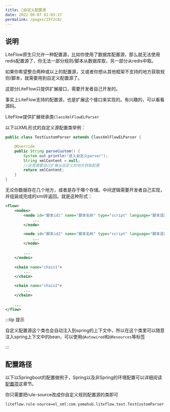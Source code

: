 ```yaml
---
title: 📙自定义配置源
date: 2022-06-07 01:03:17
permalink: /pages/25f2c0/
---
```


## 说明

LiteFlow原生只允许一种配置源，比如你使用了数据库配置源，那么就无法使用redis配置源了，你无法一部分规则/脚本从数据库取，另一部分从redis中取。

如果你希望整合两种或以上的配置源，又或者你想从其他框架不支持的地方获取规则/脚本，就需要用到自定义配置源了。

这部分LiteFlow只提供扩展接口，需要开发者自己开发的。

事实上LiteFlow支持的配置源，也是扩展这个接口来实现的。有兴趣的，可以看看源码。

LiteFlow提供扩展继承类`ClassXmlFlowELParser`

以下以XML形式的自定义源配置类举例：

```java
public class TestCustomParser extends ClassXmlFlowELParser {

	@Override
	public String parseCustom() {
		System.out.println("进入自定义parser");
		String xmlContent = null;
		//这里需要自己扩展从自定义的地方获取配置
		return xmlContent;
	}
}
```

无论你数据存在几个地方，或者是存于哪个存储。中间逻辑需要开发者自己实现，并组装成完成的xml并返回。就是这种形式：

```xml
<flow>
    <nodes>
        <node id="脚本id1" name="脚本名称" type="script" language="脚本语言">
            ...
        </node>

        <node id="脚本id2" name="脚本名称" type="script" language="脚本语言">
            ...
        </node>
        
        ...
    </nodes>
    
    <chain name="chain1">
        ...
    </chain>

    <chain name="chain2">
        ...
    </chain>
    
    ...
</flow>
```

:::tip 提示

自定义配置源这个类也会自动注入到spring的上下文中，所以在这个类里可以随意注入spring上下文中的bean，可以使用`@Autowired`和`@Resources`等标签

:::

## 配置路径

以下以Springboot的配置做例子，Spring以及非Spring的环境配置可以详细阅读[配置项](/pages/b70ec8/)这章节。

你只需要把rule-source改成你自定义规则配置源的类即可

```properties
liteflow.rule-source=el_xml:com.yomahub.liteflow.test.TestCustomParser
```